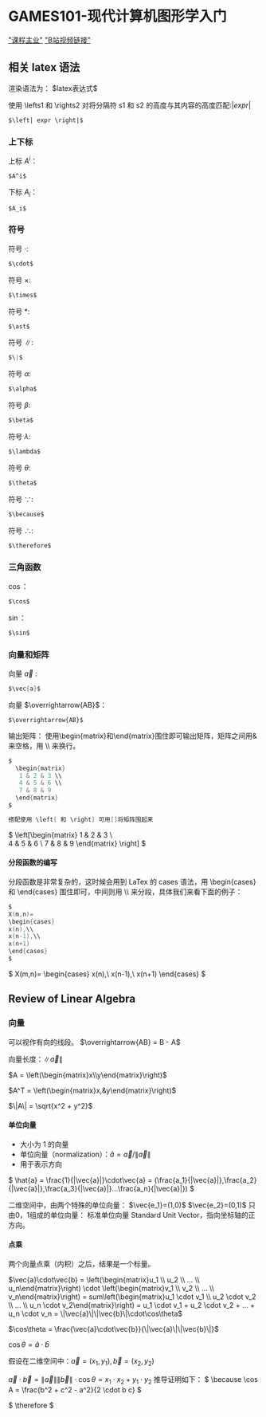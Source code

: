 # GAMES101-现代计算机图形学入门
["课程主业"](https://sites.cs.ucsb.edu/~lingqi/teaching/games101.html)
["B站视频链接"](https://www.bilibili.com/video/BV1X7411F744)

## 相关 latex 语法
渲染语法为： \$latex表达式\$

使用 \lefts1 和 \rights2 对将分隔符 s1 和 s2 的高度与其内容的高度匹配:$\left| expr 
\right|$
```
$\left| expr \right|$
```

### 上下标
上标 $A^i$：
```
$A^i$
```

下标 $A_i$：
```
$A_i$
```



### 符号
符号 $\cdot$:
```c
$\cdot$
```

符号 $\times$:
```c
$\times$
```

符号 $\ast$:
```c
$\ast$
```

符号 $\|$:
```c
$\|$
```

符号 $\alpha$:
```c
$\alpha$
```

符号 $\beta$:
```c
$\beta$
```

符号 $\lambda$:
```c
$\lambda$
```

符号 $\theta$:
```c
$\theta$
```

符号 $\because$:
```c
$\because$
```

符号 $\therefore$:
```c
$\therefore$
```
### 三角函数
$\cos$：
```c
$\cos$
```

$\sin$：
```c
$\sin$
```

### 向量和矩阵
向量 $\vec{a}$ :
```c
$\vec{a}$
```

向量 $\overrightarrow{AB}$：
```
$\overrightarrow{AB}$
```

输出矩阵：
使用\begin{matrix}和\end{matrix}围住即可输出矩阵，矩阵之间用&来空格，用 \\\ 来换行。
```c
$
  \begin{matrix}
   1 & 2 & 3 \\
   4 & 5 & 6 \\
   7 & 8 & 9
  \end{matrix} 
$

搭配使用 \left[ 和 \right] 可用[]将矩阵围起来
```

$
\left[\begin{matrix}
1 & 2 & 3 \\   
4 & 5 & 6 \\
7 & 8 & 9
\end{matrix} \right]
$

#### 分段函数的编写
分段函数是非常复杂的，这时候会用到 LaTex 的 cases 语法，用 \begin{cases} 和
 \end{cases} 围住即可，中间则用 \\\ 来分段，具体我们来看下面的例子：
```c
$
X(m,n)=
\begin{cases}
x(n),\\
x(n-1),\\
x(n+1)
\end{cases}
$
```
$
X(m,n)=
\begin{cases}
x(n),\\
x(n-1),\\
x(n+1)
\end{cases}
$


## Review of Linear Algebra


### 向量
可以视作有向的线段。
$\overrightarrow{AB} = B - A$

向量长度：$\|\vec{a}\|$

$A = \left(\begin{matrix}x\\y\end{matrix}\right)$

$A^T = \left(\begin{matrix}x,&y\end{matrix}\right)$

$\|A\| = \sqrt{x^2 + y^2}$
#### 单位向量

- 大小为 1 的向量
- 单位向量（normalization）：$\hat{a} = \vec{a}/\|\vec{a}\|$
- 用于表示方向

$
\hat{a} = \frac{1}{\|\vec{a}\|}\cdot\vec{a} = (\frac{a_1}{\|\vec{a}\|},\frac{a_2}{\|\vec{a}\|},\frac{a_3}{\|\vec{a}\|}...\frac{a_n}{\|\vec{a}\|})
$

二维空间中，由两个特殊的单位向量：
$\vec{e_1}=(1,0)$
$\vec{e_2}=(0,1)$
只由0，1组成的单位向量：
标准单位向量 Standard Unit Vector，指向坐标轴的正方向。

#### 点乘
两个向量点乘（内积）之后，结果是一个标量。

$\vec{a}\cdot\vec{b} = \left(\begin{matrix}u_1 \\ u_2 \\ ... \\ u_n\end{matrix}\right) \cdot \left(\begin{matrix}v_1 \\ v_2 \\ ... \\ v_n\end{matrix}\right) = sum\left(\begin{matrix}u_1 \cdot v_1 \\ u_2 \cdot v_2 \\ ... \\ u_n \cdot v_2\end{matrix}\right) = u_1 \cdot v_1 + u_2 \cdot v_2 + ... + u_n \cdot v_n = \|\vec{a}\|\|\vec{b}\|\cdot\cos\theta$

$\cos\theta = \frac{\vec{a}\cdot\vec{b}}{\|\vec{a}\|\|\vec{b}\|}$

$\cos\theta = \hat{a}\cdot\hat{b}$

假设在二维空间中：$\vec{a} = (x_1, y_1),\vec{b} = (x_2, y_2)$

$\vec{a}\cdot\vec{b} = \|\vec{a}\|\|\vec{b}\|\cdot\cos\theta = x_1 \cdot x_2  + y_1 \cdot y_2$ 推导证明如下：
$
\because \cos A = \frac{b^2 + c^2 - a^2}{2 \cdot b c}
$

$
\therefore 
$